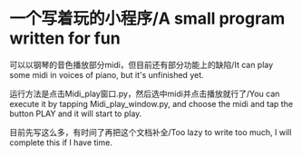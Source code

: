 # 一个写着玩的小程序/A small program written for fun

可以以钢琴的音色播放部分midi，但目前还有部分功能上的缺陷/It can play some midi in voices of piano, but it's unfinished yet.

运行方法是点击Midi_play窗口.py，然后选中midi并点击播放就行了/You can execute it by tapping Midi_play_window.py, and choose the midi and tap the button PLAY and it will start to play.

目前先写这么多，有时间了再把这个文档补全/Too lazy to write too much, I will complete this if I have time.
